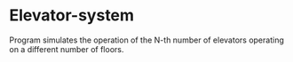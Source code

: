 # Elevator-system
Program simulates the operation of the N-th number of elevators operating on a different number of floors.
